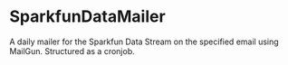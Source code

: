 # SparkfunDataMailer
A daily mailer for the Sparkfun Data Stream on the specified email using MailGun. Structured as a cronjob.
